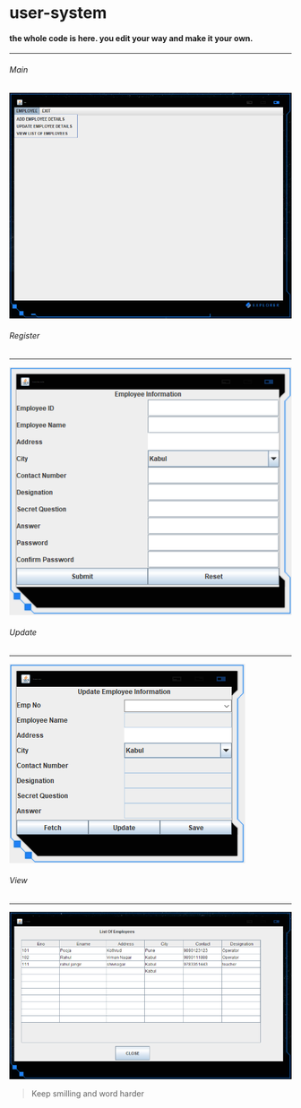 # user-system
#### the whole **code** is here. you edit your way and make it your **own**.
***

###### Main

<img src="screenshot/user11.png">

###### Register
***
<img src="screenshot/user22.png">

###### Update
***
<img src="screenshot/user33.png">

###### View
***
<img src="screenshot/user44.png">



>Keep smilling and word harder

